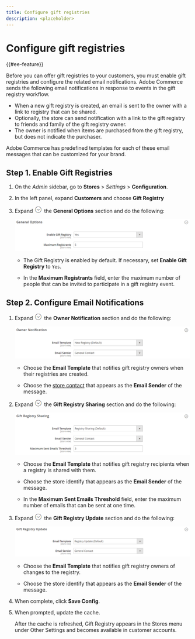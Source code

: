 ```yaml
---
title: Configure gift registries
description: <placeholder>
---
```

# Configure gift registries

{{#ee-feature}}

Before you can offer gift registries to your customers, you must enable gift registries and configure the related email notifications. Adobe Commerce sends the following email notifications in response to events in the gift registry workflow.

- When a new gift registry is created, an email is sent to the owner with a link to registry that can be shared.
- Optionally, the store can send notification with a link to the gift registry to friends and family of the gift registry owner.
- The owner is notified when items are purchased from the gift registry, but does not indicate the purchaser.

Adobe Commerce has predefined templates for each of these email messages that can be customized for your brand.

## Step 1. Enable Gift Registries

1. On the _Admin_ sidebar, go to **Stores** > _Settings_ > **Configuration**.

1. In the left panel, expand **Customers** and choose **Gift Registry**

1. Expand ![Expansion selector](../assets/icon-display-expand.png) the **General Options** section and do the following:

   ![Customers configuration - gift registry general](../configuration-reference/customers/assets/gift-registry-general-options.png)<!-- zoom -->

   - The Gift Registry is enabled by default. If necessary, set **Enable Gift Registry** to `Yes`.

   - In the **Maximum Registrants** field, enter the maximum number of people that can be invited to participate in a gift registry event.

## Step 2. Configure Email Notifications

1. Expand ![Expansion selector](../assets/icon-display-expand.png) the **Owner Notification** section and do the following:

   ![Customers configuration - gift registry owner notification](../configuration-reference/customers/assets/gift-registry-owner-notification.png)<!-- zoom -->

   - Choose the **Email Template** that notifies gift registry owners when their registries are created.

   - Choose the [store contact](https://docs.magento.com/user-guide/stores/store-email-addresses.html) that appears as the **Email Sender** of the message.

1. Expand ![Expansion selector](../assets/icon-display-expand.png) the **Gift Registry Sharing** section and do the following:

   ![Customers configuration - gift registry sharing](../configuration-reference/customers/assets/gift-registry-gift-registry-sharing.png)<!-- zoom -->

   - Choose the **Email Template** that notifies gift registry recipients when a registry is shared with them.

   - Choose the store identify that appears as the **Email Sender** of the message.

   - In the **Maximum Sent Emails Threshold** field, enter the maximum number of emails that can be sent at one time.

1. Expand ![Expansion selector](../assets/icon-display-expand.png) the **Gift Registry Update** section and do the following:

   ![Customers configuration - gift registry update](../configuration-reference/customers/assets/gift-registry-gift-registry-update.png)<!-- zoom -->

   - Choose the **Email Template** that notifies gift registry owners of changes to the registry.

   - Choose the store identify that appears as the **Email Sender** of the message.

1. When complete, click **Save Config**.

1. When prompted, update the cache.

   After the cache is refreshed, Gift Registry appears in the Stores menu under Other Settings and becomes available in customer accounts.
